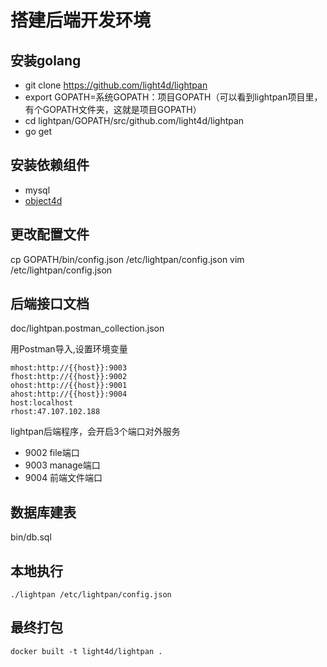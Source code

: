 # 搭建后端开发环境

##  安装golang
+ git clone  https://github.com/light4d/lightpan
+ export GOPATH=系统GOPATH：项目GOPATH（可以看到lightpan项目里，有个GOPATH文件夹，这就是项目GOPATH）
+ cd lightpan/GOPATH/src/github.com/light4d/lightpan
+ go get

##  安装依赖组件

+ mysql
+ [object4d](https://github.com/light4d/object4d)

##  更改配置文件
cp GOPATH/bin/config.json /etc/lightpan/config.json
vim /etc/lightpan/config.json
##  后端接口文档

doc/lightpan.postman_collection.json

用Postman导入,设置环境变量
```
mhost:http://{{host}}:9003
fhost:http://{{host}}:9002
ohost:http://{{host}}:9001
ahost:http://{{host}}:9004
host:localhost
rhost:47.107.102.188
```

lightpan后端程序，会开启3个端口对外服务
+ 9002 file端口
+ 9003 manage端口
+ 9004 前端文件端口
##   数据库建表
bin/db.sql


## 本地执行
```
./lightpan /etc/lightpan/config.json
```
##  最终打包

```
docker built -t light4d/lightpan .
```